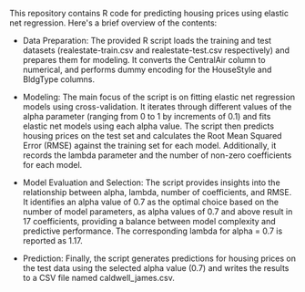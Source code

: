 This repository contains R code for predicting housing prices using elastic net regression. Here's a brief overview of the contents: <br>

* Data Preparation: The provided R script loads the training and test datasets (realestate-train.csv and realestate-test.csv respectively) and prepares them for modeling. It converts the CentralAir column to numerical, and performs dummy encoding for the HouseStyle and BldgType columns.

* Modeling: The main focus of the script is on fitting elastic net regression models using cross-validation. It iterates through different values of the alpha parameter (ranging from 0 to 1 by increments of 0.1) and fits elastic net models using each alpha value. The script then predicts housing prices on the test set and calculates the Root Mean Squared Error (RMSE) against the training set for each model. Additionally, it records the lambda parameter and the number of non-zero coefficients for each model.

* Model Evaluation and Selection: The script provides insights into the relationship between alpha, lambda, number of coefficients, and RMSE. It identifies an alpha value of 0.7 as the optimal choice based on the number of model parameters, as alpha values of 0.7 and above result in 17 coefficients, providing a balance between model complexity and predictive performance. The corresponding lambda for alpha = 0.7 is reported as 1.17.

* Prediction: Finally, the script generates predictions for housing prices on the test data using the selected alpha value (0.7) and writes the results to a CSV file named caldwell_james.csv.
